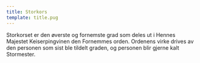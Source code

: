 ```yaml
---
title: Storkors
template: title.pug
---
```


Storkorset er den øverste og fornemste grad som deles ut i Hennes Majestet Keiserpingvinen den Fornemmes orden. Ordenens virke drives av den personen som sist ble tildelt graden, og personen blir gjerne kalt Stormester.